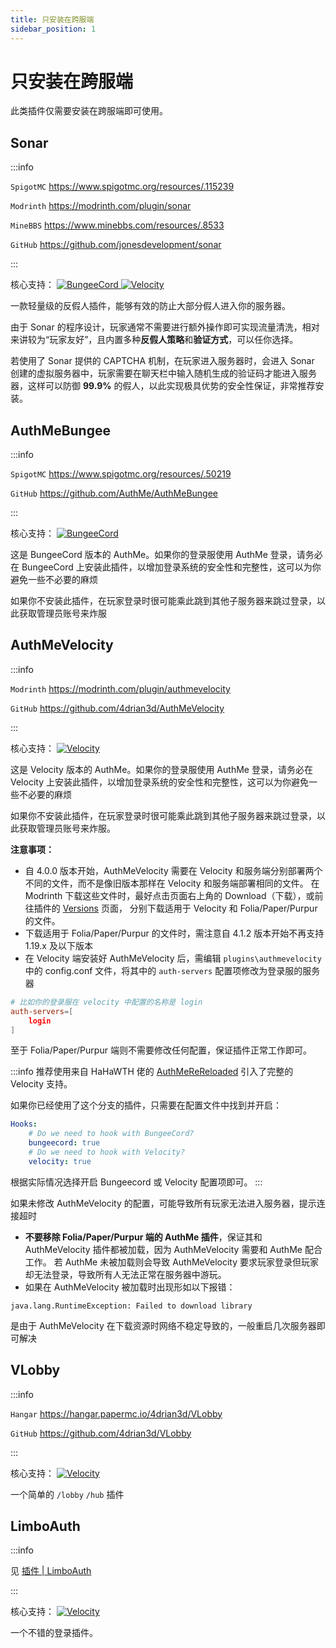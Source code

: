 ```yaml
---
title: 只安装在跨服端
sidebar_position: 1
---
```


# 只安装在跨服端

此类插件仅需要安装在跨服端即可使用。

## Sonar

:::info

`SpigotMC` https://www.spigotmc.org/resources/.115239

`Modrinth` https://modrinth.com/plugin/sonar

`MineBBS` https://www.minebbs.com/resources/.8533

`GitHub` https://github.com/jonesdevelopment/sonar

:::

核心支持：
<a href="">
  <img src="https://img.shields.io/badge/BungeeCord-orange?&style=for-the-badge" class="stylish-image" alt="BungeeCord" />
</a>
<a href="">
  <img src="https://img.shields.io/badge/Velocity-blue?&style=for-the-badge" class="stylish-image" alt="Velocity" />
</a>

一款轻量级的反假人插件，能够有效的防止大部分假人进入你的服务器。

由于 Sonar 的程序设计，玩家通常不需要进行额外操作即可实现流量清洗，相对来讲较为“玩家友好”，且内置多种**反假人策略**和**验证方式**，可以任你选择。

若使用了 Sonar 提供的 CAPTCHA 机制，在玩家进入服务器时，会进入 Sonar 创建的虚拟服务器中，玩家需要在聊天栏中输入随机生成的验证码才能进入服务器，这样可以防御 **99.9%** 的假人，以此实现极具优势的安全性保证，非常推荐安装。

## AuthMeBungee

:::info

`SpigotMC` https://www.spigotmc.org/resources/.50219

`GitHub` https://github.com/AuthMe/AuthMeBungee

:::

核心支持：
<a href="">
  <img src="https://img.shields.io/badge/BungeeCord-orange?&style=for-the-badge" class="stylish-image" alt="BungeeCord" />
</a>

这是 BungeeCord 版本的 AuthMe。如果你的登录服使用 AuthMe 登录，请务必在 BungeeCord 上安装此插件，以增加登录系统的安全性和完整性，这可以为你避免一些不必要的麻烦

如果你不安装此插件，在玩家登录时很可能乘此跳到其他子服务器来跳过登录，以此获取管理员账号来炸服

## AuthMeVelocity

:::info

`Modrinth` https://modrinth.com/plugin/authmevelocity

`GitHub` https://github.com/4drian3d/AuthMeVelocity

:::

核心支持：
<a href="">
  <img src="https://img.shields.io/badge/Velocity-blue?&style=for-the-badge" class="stylish-image" alt="Velocity" />
</a>

这是 Velocity 版本的 AuthMe。如果你的登录服使用 AuthMe 登录，请务必在 Velocity 上安装此插件，以增加登录系统的安全性和完整性，这可以为你避免一些不必要的麻烦

如果你不安装此插件，在玩家登录时很可能乘此跳到其他子服务器来跳过登录，以此获取管理员账号来炸服。

**注意事项：**

 - 自 4.0.0 版本开始，AuthMeVelocity 需要在 Velocity 和服务端分别部署两个不同的文件，而不是像旧版本那样在 Velocity 和服务端部署相同的文件。
在 Modrinth 下载这些文件时，最好点击页面右上角的 Download（下载），或前往插件的 [Versions](https://modrinth.com/plugin/authmevelocity/versions) 页面，
分别下载适用于 Velocity 和 Folia/Paper/Purpur 的文件。
 - 下载适用于 Folia/Paper/Purpur 的文件时，需注意自 4.1.2 版本开始不再支持 1.19.x 及以下版本
 - 在 Velocity 端安装好 AuthMeVelocity 后，需编辑 `plugins\authmevelocity` 中的 config.conf 文件，将其中的 `auth-servers` 配置项修改为登录服的服务器
```conf
# 比如你的登录服在 velocity 中配置的名称是 login
auth-servers=[
    login
]
```
至于 Folia/Paper/Purpur 端则不需要修改任何配置，保证插件正常工作即可。

:::info
推荐使用来自 HaHaWTH 佬的 [AuthMeReReloaded](https://github.com/HaHaWTH/AuthMeReReloaded) 引入了完整的 Velocity 支持。

如果你已经使用了这个分支的插件，只需要在配置文件中找到并开启：
```yaml
Hooks:
    # Do we need to hook with BungeeCord?
    bungeecord: true
    # Do we need to hook with Velocity?
    velocity: true
```
根据实际情况选择开启 Bungeecord 或 Velocity 配置项即可。
:::

如果未修改 AuthMeVelocity 的配置，可能导致所有玩家无法进入服务器，提示连接超时
 - **不要移除 Folia/Paper/Purpur 端的 AuthMe 插件**，保证其和 AuthMeVelocity 插件都被加载，因为 AuthMeVelocity 需要和 AuthMe 配合工作。
若 AuthMe 未被加载则会导致 AuthMeVelocity 要求玩家登录但玩家却无法登录，导致所有人无法正常在服务器中游玩。
 - 如果在 AuthMeVelocity 被加载时出现形如以下报错：
```shell
java.lang.RuntimeException: Failed to download library
```
是由于 AuthMeVelocity 在下载资源时网络不稳定导致的，一般重启几次服务器即可解决

## VLobby

:::info

`Hangar` https://hangar.papermc.io/4drian3d/VLobby

`GitHub` https://github.com/4drian3d/VLobby

:::

核心支持：
<a href="">
  <img src="https://img.shields.io/badge/Velocity-blue?&style=for-the-badge" class="stylish-image" alt="Velocity" />
</a>

一个简单的 `/lobby` `/hub` 插件

## LimboAuth

:::info

见 [插件 | LimboAuth](/docs-java/process/plugin/other/Login/LimboAuth.md)

:::

核心支持：
<a href="">
  <img src="https://img.shields.io/badge/Velocity-blue?&style=for-the-badge" class="stylish-image" alt="Velocity" />
</a>

一个不错的登录插件。
